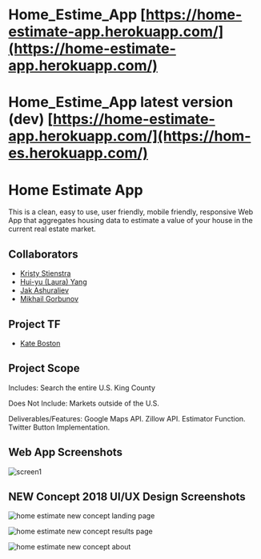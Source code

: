 # Home_Estime_App [https://home-estimate-app.herokuapp.com/](https://home-estimate-app.herokuapp.com/)
# Home_Estime_App latest version (dev) [https://home-estimate-app.herokuapp.com/](https://hom-es.herokuapp.com/)

# Home Estimate App

This is a clean, easy to use, user friendly, mobile friendly, responsive Web App that aggregates housing data to estimate a value of your house in the current real estate market.

## Collaborators

- [Kristy Stienstra](https://github.com/KristyStien)
- [Hui-yu (Laura) Yang](https://github.com/huiyuandiknow)
- [Jak Ashuraliev](https://github.com/jak-ashuraliev)
- [Mikhail Gorbunov](https://github.com/mikleg)

## Project TF
- [Kate Boston](https://github.com/ktlnbstn)

## Project Scope

Includes:
Search the entire U.S.
King County

Does Not Include:
Markets outside of the U.S.

Deliverables/Features:
Google Maps API.
Zillow API.
Estimator Function.
Twitter Button Implementation.

## Web App Screenshots
![screen1](https://user-images.githubusercontent.com/26147765/41816725-1258ae30-7741-11e8-83fb-03b22d7a9fc4.png)

## NEW Concept 2018 UI/UX Design Screenshots
![home estimate new concept landing page](https://user-images.githubusercontent.com/26147765/42605970-a4e411ee-852f-11e8-951d-c24f32c4cb3b.jpg)

![home estimate new concept results page](https://user-images.githubusercontent.com/26147765/42620604-3ce09068-8570-11e8-9427-096ff2f2348f.jpg)

![home estimate new concept about](https://user-images.githubusercontent.com/26147765/42727628-44862f4e-875f-11e8-98c9-02e6f7ceb897.jpg)




